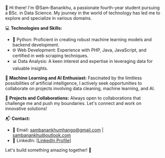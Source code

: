 👋 Hi there! I'm @Sam-Banankhu, a passionate fourth-year student pursuing a BSc. in Data Science. My journey in the world of technology has led me to explore and specialize in various domains.

💻 **Technologies and Skills:**
- 🐍 Python: Proficient in creating robust machine learning models and backend development.
- 🌐 Web Development: Experience with PHP, Java, JavaScript, and certified in web scraping techniques.
- 📊 Data Analysis: A keen interest and expertise in leveraging data for valuable insights.

🤖 **Machine Learning and AI Enthusiast:**
Fascinated by the limitless possibilities of artificial intelligence, I actively seek opportunities to collaborate on projects involving data cleaning, machine learning, and AI.

🚀 **Projects and Collaborations:**
Always open to collaborations that challenge me and push my boundaries. Let's connect and work on innovative solutions!

📬 **Contact:**
- 📧 Email: sambanankhumhango@gmail.com | sambanankhu@outlook.com
- 💼 LinkedIn: [[LinkedIn Profile](https://www.linkedin.com/in/samson-mhango/)]

Let's build something amazing together! 🚀
